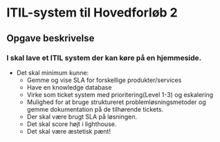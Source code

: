 # ITIL-system til Hovedforløb 2

## Opgave beskrivelse
### I skal lave et ITIL system der kan køre på en hjemmeside.
* Det skal minimum kunne:
  * Gemme og vise SLA for forskellige produkter/services
  * Have en knowledge database
  * Virke som ticket system med prioritering(Level 1-3) og eskalering
  * Mulighed for at bruge struktureret problemløsningsmetoder og gemme dokumentation på de tilhørende tickets.
  * Der skal være brugt SLA på løsningen.
  * Det skal score højt i lighthouse.
  * Det skal være æstetisk pænt!
